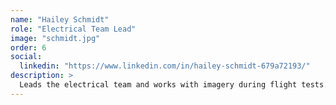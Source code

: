 ```yaml
---
name: "Hailey Schmidt"
role: "Electrical Team Lead"
image: "schmidt.jpg"
order: 6
social:
  linkedin: "https://www.linkedin.com/in/hailey-schmidt-679a72193/"
description: >
  Leads the electrical team and works with imagery during flight tests.
---
```

